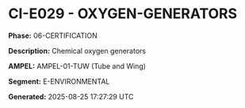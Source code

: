 # CI-E029 - OXYGEN-GENERATORS

**Phase:** 06-CERTIFICATION

**Description:** Chemical oxygen generators

**AMPEL:** AMPEL-01-TUW (Tube and Wing)

**Segment:** E-ENVIRONMENTAL

**Generated:** 2025-08-25 17:27:29 UTC
